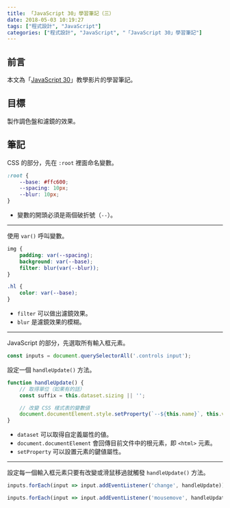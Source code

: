 ```yaml
---
title: 「JavaScript 30」學習筆記（三）
date: 2018-05-03 10:19:27
tags: ["程式設計", "JavaScript"]
categories: ["程式設計", "JavaScript", "「JavaScript 30」學習筆記"]
---
```


## 前言

本文為「[JavaScript 30](https://javascript30.com/)」教學影片的學習筆記。

## 目標

製作調色盤和濾鏡的效果。

## 筆記

CSS 的部分，先在 `:root` 裡面命名變數。

```css
:root {
    --base: #ffc600;
    --spacing: 10px;
    --blur: 10px;
}
```

- 變數的開頭必須是兩個破折號（`--`）。

---

使用 `var()` 呼叫變數。

```css
img {
    padding: var(--spacing);
    background: var(--base);
    filter: blur(var(--blur));
}

.hl {
    color: var(--base);
}
```

- `filter` 可以做出濾鏡效果。
- `blur` 是濾鏡效果的模糊。

---

JavaScript 的部分，先選取所有輸入框元素。

```js
const inputs = document.querySelectorAll('.controls input');
```

設定一個 `handleUpdate()` 方法。

```js
function handleUpdate() {
    // 取得單位（如果有的話）
    const suffix = this.dataset.sizing || '';

    // 改變 CSS 樣式表的變數値
    document.documentElement.style.setProperty(`--${this.name}`, this.value + suffix);
}
```

- `dataset` 可以取得自定義屬性的値。
- `document.documentElement` 會回傳目前文件中的根元素，即 `<html>` 元素。
- `setProperty` 可以設置元素的鍵値屬性。

---

設定每一個輸入框元素只要有改變或滑鼠移過就觸發 `handleUpdate()` 方法。

```js
inputs.forEach(input => input.addEventListener('change', handleUpdate));

inputs.forEach(input => input.addEventListener('mousemove', handleUpdate));
```
